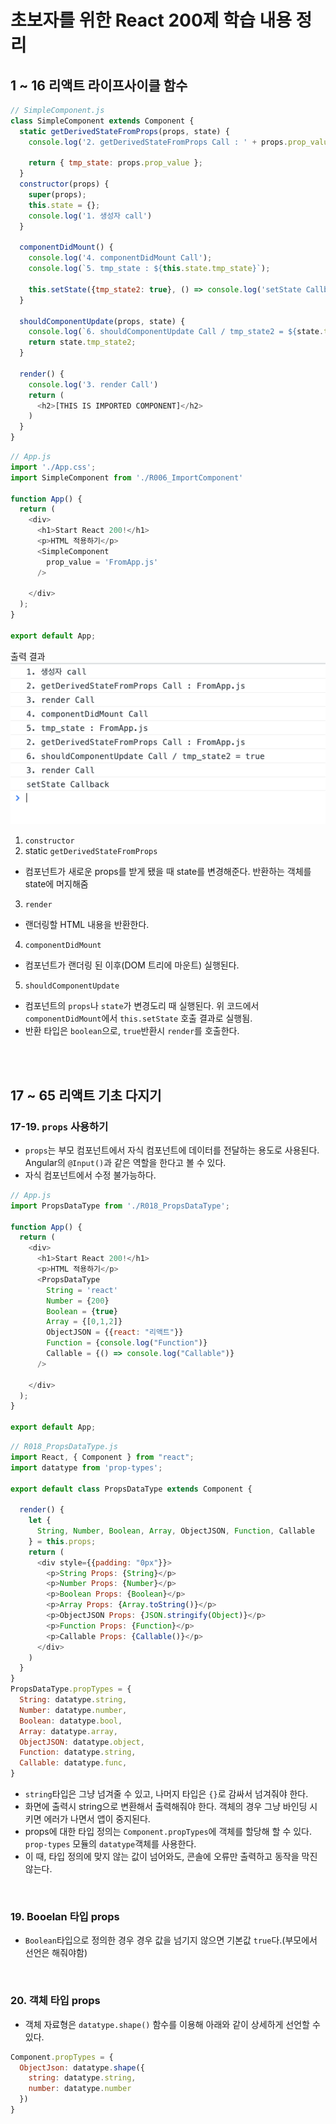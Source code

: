 # 초보자를 위한 React 200제 학습 내용 정리

## 1 ~ 16 리액트 라이프사이클 함수
```js
// SimpleComponent.js
class SimpleComponent extends Component {
  static getDerivedStateFromProps(props, state) {
    console.log('2. getDerivedStateFromProps Call : ' + props.prop_value);
    
    return { tmp_state: props.prop_value };
  }
  constructor(props) {
    super(props);
    this.state = {};
    console.log('1. 생성자 call')
  }

  componentDidMount() {
    console.log('4. componentDidMount Call');
    console.log(`5. tmp_state : ${this.state.tmp_state}`);

    this.setState({tmp_state2: true}, () => console.log('setState Callback'));
  }

  shouldComponentUpdate(props, state) {
    console.log(`6. shouldComponentUpdate Call / tmp_state2 = ${state.tmp_state2}`)
    return state.tmp_state2;
  }

  render() {
    console.log('3. render Call')
    return (
      <h2>[THIS IS IMPORTED COMPONENT]</h2>
    )
  }
}
```

```js
// App.js
import './App.css';
import SimpleComponent from './R006_ImportComponent'

function App() {
  return (
    <div>
      <h1>Start React 200!</h1>
      <p>HTML 적용하기</p>
      <SimpleComponent 
        prop_value = 'FromApp.js'
      />
      
    </div>
  );
}

export default App;
```
출력 결과
![출력결과](./assets/생명주기함수_출력결과.png)


1. `constructor`
2. static `getDerivedStateFromProps`
- 컴포넌트가 새로운 props를 받게 됐을 때 state를 변경해준다. 반환하는 객체를 state에 머지해줌
3. `render`
- 랜더링할 HTML 내용을 반환한다.

4. `componentDidMount` 
- 컴포넌트가 랜더링 된 이후(DOM 트리에 마운트) 실행된다.

5. `shouldComponentUpdate`
- 컴포넌트의 `props`나 `state`가 변경도리 때 실행된다. 위 코드에서 `componentDidMount`에서 `this.setState` 호출 결과로 실행됨.
- 반환 타입은 `boolean`으로, `true`반환시 `render`를 호출한다.

<br><br>

## 17 ~ 65 리액트 기초 다지기

### 17-19. `props` 사용하기
- `props`는 부모 컴포넌트에서 자식 컴포넌트에 데이터를 전달하는 용도로 사용된다. Angular의 `@Input()`과 같은 역할을 한다고 볼 수 있다.
- 자식 컴포넌트에서 수정 불가능하다.

```js
// App.js
import PropsDataType from './R018_PropsDataType';

function App() {
  return (
    <div>
      <h1>Start React 200!</h1>
      <p>HTML 적용하기</p>
      <PropsDataType 
        String = 'react'
        Number = {200}
        Boolean = {true}
        Array = {[0,1,2]}
        ObjectJSON = {{react: "리액트"}}
        Function = {console.log("Function")}
        Callable = {() => console.log("Callable")}
      />
      
    </div>
  );
}

export default App;
```
```js
// R018_PropsDataType.js
import React, { Component } from "react";
import datatype from 'prop-types';

export default class PropsDataType extends Component {

  render() {
    let {
      String, Number, Boolean, Array, ObjectJSON, Function, Callable
    } = this.props;
    return (
      <div style={{padding: "0px"}}>
        <p>String Props: {String}</p>
        <p>Number Props: {Number}</p>
        <p>Boolean Props: {Boolean}</p>
        <p>Array Props: {Array.toString()}</p>
        <p>ObjectJSON Props: {JSON.stringify(Object)}</p>
        <p>Function Props: {Function}</p>
        <p>Callable Props: {Callable()}</p>
      </div>
    )
  }
}
PropsDataType.propTypes = {
  String: datatype.string,
  Number: datatype.number,
  Boolean: datatype.bool,
  Array: datatype.array,
  ObjectJSON: datatype.object,
  Function: datatype.string,
  Callable: datatype.func,
}
```
- `string`타입은 그냥 넘겨줄 수 있고, 나머지 타입은 `{}`로 감싸서 넘겨줘야 한다.
- 화면에 출력시 string으로 변환해서 출력해줘야 한다. 객체의 경우 그냥 바인딩 시키면 에러가 나면서 앱이 중지된다.
- props에 대한 타입 정의는 `Component.propTypes`에 객체를 할당해 할 수 있다. `prop-types` 모듈의 `datatype`객체를 사용한다.
- 이 때, 타입 정의에 맞지 않는 값이 넘어와도, 콘솔에 오류만 출력하고 동작을 막진 않는다.

<br>

### 19. Booelan 타입 props
- `Boolean`타입으로 정의한 경우 경우 값을 넘기지 않으면 기본값 `true`다.(부모에서 선언은 해줘야함)

<br>

### 20. 객체 타입 props 
- 객체 자료형은 `datatype.shape()` 함수를 이용해 아래와 같이 상세하게 선언할 수 있다.
```js
Component.propTypes = {
  ObjectJson: datatype.shape({
    string: datatype.string,
    number: datatype.number
  })
}
```
